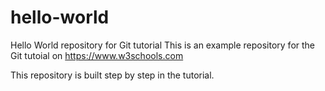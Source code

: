 # hello-world
Hello World repository for Git tutorial
This is an example repository for the Git tutoial on https://www.w3schools.com
   
This repository is built step by step in the tutorial.

